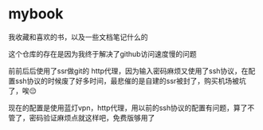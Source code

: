 # mybook
我收藏和喜欢的书，以及一些文档笔记什么的

这个仓库的存在是因为我终于解决了github访问速度慢的问题

前前后后使用了ssr做git的 http代理，因为输入密码麻烦又使用了ssh协议，在配置ssh协议的时候废了好多时间，最悲催的是自建的ssr被封了，购买机场被坑了，唉😔

现在的配置是使用蓝灯vpn，http代理，用以前的ssh协议的配置有问题，算了不管了，密码验证麻烦点就这样吧，免费版够用了
